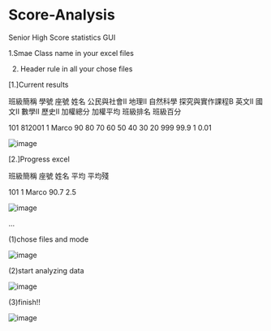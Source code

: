 # Score-Analysis

Senior High Score statistics GUI

1.Smae Class name in your excel files

2. Header rule in all your chose files

[1.]Current results

班級簡稱	  學號	  座號	  姓名	公民與社會Ⅱ	地理Ⅱ	自然科學 探究與實作課程B	英文Ⅱ	國文Ⅱ	數學Ⅱ	歷史Ⅱ	加權總分	加權平均	班級排名	班級百分

101       812001    1     Marco     90        80    70        60          50      40    30  20    999      99.9       1       0.01

![image](https://github.com/marcovwu/Score-statistics/blob/master/file_image/score.JPG)


[2.]Progress excel

班級簡稱	座號	姓名	平均	平均殘

101       1    Marco 90.7  2.5

![image](https://github.com/marcovwu/Score-statistics/blob/master/file_image/progress.JPG)

...

(1)chose files and mode

![image](https://github.com/marcovwu/Score-statistics/blob/master/file_image/chose.JPG)

(2)start analyzing data

![image](https://github.com/marcovwu/Score-statistics/blob/master/file_image/run.JPG)

(3)finish!!

![image](https://github.com/marcovwu/Score-statistics/blob/master/file_image/finish.JPG)
